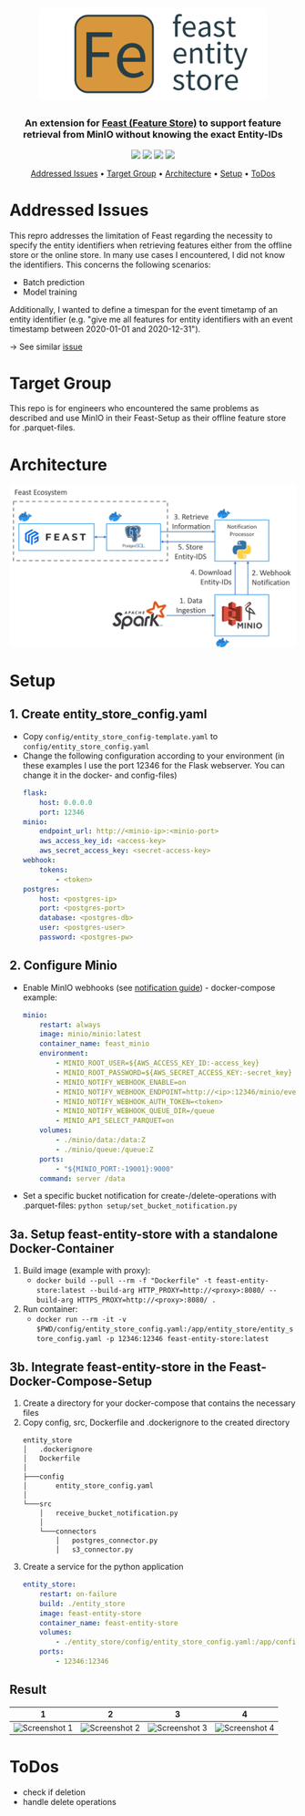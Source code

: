 <h1 align="center">
	<img
		width="400"
		alt="feast-entity-store icon"
		src="docs/fes_icon.png"
    >
</h1>

<h3 align="center">
	An extension for <a href="https://feast.dev/" target="_blank">Feast (Feature Store)</a> to support feature retrieval from MinIO without knowing the exact Entity-IDs
</h3>

<p align="center">
    <img src="https://img.shields.io/badge/language-python-green">
    <img src="https://img.shields.io/badge/codestyle-black-black">
    <img src="https://img.shields.io/badge/last commit-yesterday-inactive">
    <img src="https://img.shields.io/badge/commit acitvity-none-inactive">
</p>

<p align="center">
  <a href="#addressed-issues">Addressed Issues</a> •
  <a href="#target-group">Target Group</a> •
  <a href="#architecture">Architecture</a> •
  <a href="#setup">Setup</a> •
  <a href="#todos">ToDos</a>
</p>

# Addressed Issues
This repro addresses the limitation of Feast regarding the necessity to specify the entity identifiers when retrieving features either from the offline store or the online store. In many use cases I encountered, I did not know the identifiers. This concerns the following scenarios:
-  Batch prediction
-  Model training

Additionally, I wanted to define a timespan for the event timetamp of an entity identifier (e.g. "give me all features for entity identifiers with an event timestamp between 2020-01-01 and 2020-12-31").

-> See similar [issue](https://github.com/feast-dev/feast/issues/1361)

# Target Group
This repo is for engineers who encountered the same problems as described and use MinIO in their Feast-Setup as their offline feature store for .parquet-files.

# Architecture

![architecture](./docs/fes_architecture.png)

# Setup

## 1. Create entity_store_config.yaml
- Copy `config/entity_store_config-template.yaml` to `config/entity_store_config.yaml`
- Change the following configuration according to your environment (in these examples I use the port 12346 for the Flask webserver. You can change it in the docker- and config-files)
    ```yaml
    flask:
        host: 0.0.0.0
        port: 12346
    minio:
        endpoint_url: http://<minio-ip>:<minio-port>
        aws_access_key_id: <access-key>
        aws_secret_access_key: <secret-access-key>
    webhook:
        tokens:
            - <token>
    postgres:
        host: <postgres-ip>
        port: <postgres-port>
        database: <postgres-db>
        user: <postgres-user>
        password: <postgres-pw>
    ```

## 2. Configure Minio
- Enable MinIO webhooks (see [notification guide](https://docs.min.io/docs/minio-bucket-notification-guide.html#webhooks)) - docker-compose example:
    ```yaml
    minio:
        restart: always
        image: minio/minio:latest
        container_name: feast_minio
        environment:
            - MINIO_ROOT_USER=${AWS_ACCESS_KEY_ID:-access_key}
            - MINIO_ROOT_PASSWORD=${AWS_SECRET_ACCESS_KEY:-secret_key}
            - MINIO_NOTIFY_WEBHOOK_ENABLE=on
            - MINIO_NOTIFY_WEBHOOK_ENDPOINT=http://<ip>:12346/minio/events
            - MINIO_NOTIFY_WEBHOOK_AUTH_TOKEN=<token>
            - MINIO_NOTIFY_WEBHOOK_QUEUE_DIR=/queue
            - MINIO_API_SELECT_PARQUET=on
        volumes:
            - ./minio/data:/data:Z
            - ./minio/queue:/queue:Z
        ports:
            - "${MINIO_PORT:-19001}:9000"
        command: server /data
    ```
- Set a specific bucket notification for create-/delete-operations with .parquet-files: `python setup/set_bucket_notification.py`
## 3a. Setup feast-entity-store with a standalone Docker-Container
1. Build image (example with proxy):
    - `docker build --pull --rm -f "Dockerfile" -t feast-entity-store:latest --build-arg HTTP_PROXY=http://<proxy>:8080/ --build-arg HTTPS_PROXY=http://<proxy>:8080/ .`
2. Run container:
   - `docker run --rm -it -v $PWD/config/entity_store_config.yaml:/app/entity_store/entity_store_config.yaml -p 12346:12346 feast-entity-store:latest`

## 3b. Integrate feast-entity-store in the Feast-Docker-Compose-Setup
1. Create a directory for your docker-compose that contains the necessary files
2. Copy config, src, Dockerfile and .dockerignore to the created directory
    ```
    entity_store
    │   .dockerignore
    │   Dockerfile
    │
    ├───config
    │       entity_store_config.yaml
    │
    └───src
        │   receive_bucket_notification.py
        │
        └───connectors
            │   postgres_connector.py
            │   s3_connector.py
    ```
3. Create a service for the python application
    ```yaml
    entity_store:
        restart: on-failure
        build: ./entity_store
        image: feast-entity-store
        container_name: feast-entity-store
        volumes:
            - ./entity_store/config/entity_store_config.yaml:/app/config/entity_store_config.yaml
        ports:
            - 12346:12346
    ```

## Result
|                                                          1                                                           |                                                          2                                                           |                                                          3                                                           |                                                          4                                                           |
| :------------------------------------------------------------------------------------------------------------------: | :------------------------------------------------------------------------------------------------------------------: | :------------------------------------------------------------------------------------------------------------------: | :------------------------------------------------------------------------------------------------------------------: |
| <img src="https://raw.githubusercontent.com/notniknot/feast-entity-store/....PNG" title="Screenshot 1" width="100%"> | <img src="https://raw.githubusercontent.com/notniknot/feast-entity-store/....PNG" title="Screenshot 2" width="100%"> | <img src="https://raw.githubusercontent.com/notniknot/feast-entity-store/....PNG" title="Screenshot 3" width="100%"> | <img src="https://raw.githubusercontent.com/notniknot/feast-entity-store/....PNG" title="Screenshot 4" width="100%"> |


# ToDos
-  check if deletion
-  handle delete operations